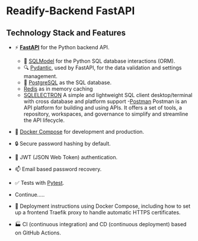 # Readify-Backend FastAPI



## Technology Stack and Features

- ⚡ [**FastAPI**](https://fastapi.tiangolo.com) for the Python backend API.
    - 🧰 [SQLModel](https://sqlmodel.tiangolo.com) for the Python SQL database interactions (ORM).
    - 🔍 [Pydantic](https://docs.pydantic.dev), used by FastAPI, for the data validation and settings management.
    - 💾 [PostgreSQL](https://www.postgresql.org) as the SQL 
    database.
    - [Redis](https://redis.io/) as in memory caching
    - [SQLELECTRON](https://sqlectron.github.io) A simple and  lightweight SQL client desktop/terminal with cross database and platform support
    -[Postman](https://www.postman.com/) Postman is an API platform for building and using APIs. It offers a set of tools, a repository, workspaces, and governance to simplify and streamline the 
    API lifecycle.


- 🐋 [Docker Compose](https://www.docker.com) for development and production.
- 🔒 Secure password hashing by default.
- 🔑 JWT (JSON Web Token) authentication.
- 📫 Email based password recovery.
- ✅ Tests with [Pytest](https://pytest.org).
- Continue.....

- 🚢 Deployment instructions using Docker Compose, including how to set up a frontend Traefik proxy to handle automatic HTTPS certificates.
- 🏭 CI (continuous integration) and CD (continuous deployment) based on GitHub Actions.
